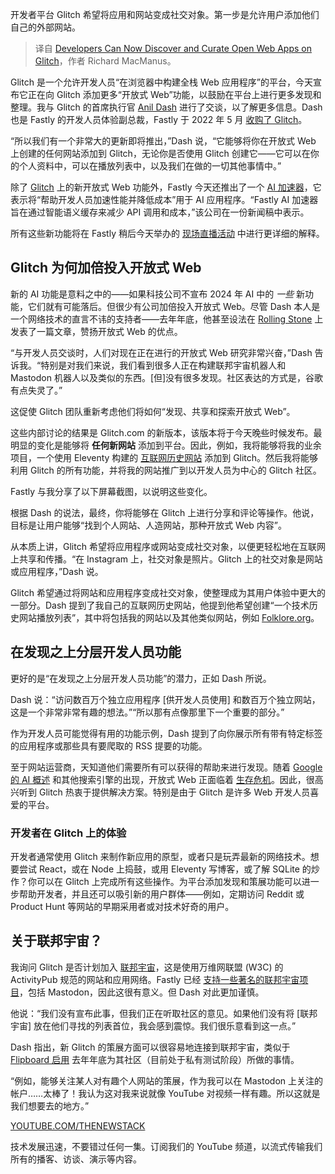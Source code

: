 
<!--
title: 开发者现在可以在Glitch上发现和整理Open Web应用
cover: https://cdn.thenewstack.io/media/2024/06/5466c9f8-getty-images-sjt82addq-4-unsplash.jpg
-->

开发者平台 Glitch 希望将应用和网站变成社交对象。第一步是允许用户添加他们自己的外部网站。

> 译自 [Developers Can Now Discover and Curate Open Web Apps on Glitch](https://thenewstack.io/developers-can-now-discover-and-curate-open-web-apps-on-glitch/)，作者 Richard MacManus。

Glitch 是一个允许开发人员“在浏览器中构建全栈 Web 应用程序”的平台，今天宣布它正在向 Glitch 添加更多“开放式 Web”功能，以鼓励在平台上进行更多发现和整理。我与 Glitch 的首席执行官 [Anil Dash](https://www.linkedin.com/in/anildash/) 进行了交谈，以了解更多信息。Dash 也是 Fastly 的开发人员体验副总裁，Fastly 于 2022 年 5 月 [收购了 Glitch](https://thenewstack.io/glitch-fastly-developer-experience/)。

“所以我们有一个非常大的更新即将推出，”Dash 说，“它能够将你在开放式 Web 上创建的任何网站添加到 Glitch，无论你是否使用 Glitch 创建它——它可以在你的个人资料中，可以在播放列表中，以及我们在做的一切其他事情中。”

除了 [Glitch](https://glitch.com/) 上的新开放式 Web 功能外，Fastly 今天还推出了一个 [AI 加速器](http://fastly.com/ai)，它表示将“帮助开发人员加速性能并降低成本”用于 AI 应用程序。“Fastly AI 加速器旨在通过智能语义缓存来减少 API 调用和成本，”该公司在一份新闻稿中表示。

所有这些新功能将在 Fastly 稍后今天举办的 [现场直播活动](https://www.fastly.com/instant) 中进行更详细的解释。

## Glitch 为何加倍投入开放式 Web

新的 AI 功能是意料之中的——如果科技公司不宣布 2024 年 AI 中的 *一些* 新功能，它们就有可能落后。但很少有公司加倍投入开放式 Web。尽管 Dash 本人是一个网络技术的直言不讳的支持者——去年年底，他甚至设法在 [Rolling Stone](https://www.rollingstone.com/culture/culture-commentary/internet-future-about-to-get-weird-1234938403/) 上发表了一篇文章，赞扬开放式 Web 的优点。

“与开发人员交谈时，人们对现在正在进行的开放式 Web 研究非常兴奋，”Dash 告诉我。“特别是对我们来说，我们看到很多人正在构建联邦宇宙机器人和 Mastodon 机器人以及类似的东西。[但]没有很多发现。社区表达的方式是，谷歌有点失灵了。”

这促使 Glitch 团队重新考虑他们将如何“发现、共享和探索开放式 Web”。

这些内部讨论的结果是 Glitch.com 的新版本，该版本将于今天晚些时候发布。最明显的变化是能够将 **任何新网站** 添加到平台。因此，例如，我将能够将我的业余项目，一个使用 Eleventy 构建的 [互联网历史网站](https://cybercultural.com/) 添加到 Glitch。然后我将能够利用 Glitch 的所有功能，并将我的网站推广到以开发人员为中心的 Glitch 社区。

Fastly 与我分享了以下屏幕截图，以说明这些变化。

根据 Dash 的说法，最终，你将能够在 Glitch 上进行分享和评论等操作。他说，目标是让用户能够“找到个人网站、人造网站，那种开放式 Web 内容”。

从本质上讲，Glitch 希望将应用程序或网站变成社交对象，以便更轻松地在互联网上共享和传播。“在 Instagram 上，社交对象是照片。Glitch 上的社交对象是网站或应用程序，”Dash 说。

Glitch 希望通过将网站和应用程序变成社交对象，使整理成为其用户体验中更大的一部分。Dash 提到了我自己的互联网历史网站，他提到他希望创建“一个技术历史网站播放列表”，其中将包括我的网站以及其他类似网站，例如 [Folklore.org](http://folklore.org)。

## 在发现之上分层开发人员功能

更好的是“在发现之上分层开发人员功能”的潜力，正如 Dash 所说。

Dash 说：“访问数百万个独立应用程序 [供开发人员使用] 和数百万个独立网站，这是一个非常非常有趣的想法。”“所以那有点像那里下一个重要的部分。”

作为开发人员可能觉得有用的功能示例，Dash 提到了向你展示所有带有特定标签的应用程序或那些具有要爬取的 RSS 提要的功能。

至于网站运营商，天知道他们需要所有可以获得的帮助来进行发现。随着 [Google 的 AI 概述](https://thenewstack.io/devs-get-ai-pixie-dust-at-google-i-o-but-no-search-updates/) 和其他搜索引擎的出现，开放式 Web 正面临着 [生存危机](https://thenewstack.io/as-search-engines-become-ai-chatbots-what-can-publishers-do/)。因此，很高兴听到 Glitch 热衷于提供解决方案。特别是由于 Glitch 是许多 Web 开发人员喜爱的平台。
### 开发者在 Glitch 上的体验

开发者通常使用 Glitch 来制作新应用的原型，或者只是玩弄最新的网络技术。想要尝试 React，或在 Node 上捣鼓，或用 Eleventy 写博客，或了解 SQLite 的炒作？你可以在 Glitch 上完成所有这些操作。为平台添加发现和策展功能可以进一步帮助开发者，并且还可以吸引新的用户群体——例如，定期访问 Reddit 或 Product Hunt 等网站的早期采用者或对技术好奇的用户。

## 关于联邦宇宙？

我询问 Glitch 是否计划加入 [联邦宇宙](https://thenewstack.io/the-creator-of-activitypub-on-whats-next-for-the-fediverse/)，这是使用万维网联盟 (W3C) 的 ActivityPub 规范的网站和应用网络。Fastly 已经 [支持一些著名的联邦宇宙项目](https://thenewstack.io/anil-dash-on-mastodon-joining-fastlys-open-source-program/)，包括 Mastodon，因此这很有意义。但 Dash 对此更加谨慎。

他说：“我们没有宣布此事，但我们正在听取社区的意见。如果他们没有将 [联邦宇宙] 放在他们寻找的列表首位，我会感到震惊。我们很乐意看到这一点。”

Dash 指出，新 Glitch 的策展方面可以很容易地连接到联邦宇宙，类似于 [Flipboard 启用](https://about.flipboard.com/inside-flipboard/flipboard-begins-to-federate/) 去年年底为其社区（目前处于私有测试阶段）所做的事情。

“例如，能够关注某人对有趣个人网站的策展，作为我可以在 Mastodon 上关注的帐户……太棒了！我认为这对我来说就像 YouTube 对视频一样有趣。所以这就是我们想要去的地方。”

[YOUTUBE.COM/THENEWSTACK](https://youtube.com/thenewstack?sub_confirmation=1)

技术发展迅速，不要错过任何一集。订阅我们的 YouTube 频道，以流式传输我们所有的播客、访谈、演示等内容。
